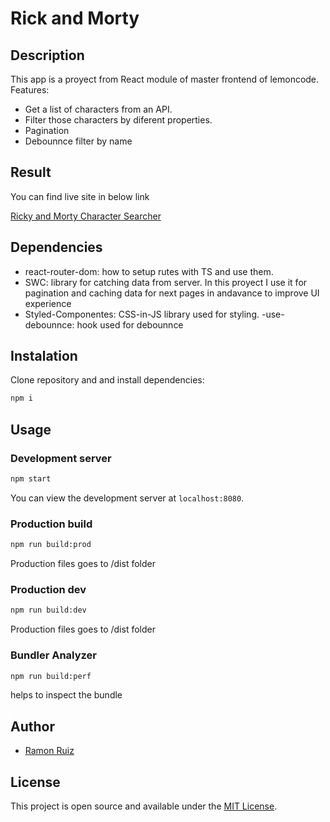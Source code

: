 # Rick and Morty

## Description

This app is a proyect from React module of master frontend of lemoncode. Features:

- Get a list of characters from an API.
- Filter those characters by diferent properties.
- Pagination
- Debounnce filter by name

## Result

You can find live site in below link

[Ricky and Morty Character Searcher](https://rick-morty-api-dun.vercel.app/)

## Dependencies

- react-router-dom: how to setup rutes with TS and use them.
- SWC: library for catching data from server. In this proyect I use it for pagination and caching data for next pages in andavance to improve UI experience
- Styled-Componentes: CSS-in-JS library used for styling.
  -use-debounnce: hook used for debounnce

## Instalation

Clone repository and and install dependencies:

```sh
npm i
```

## Usage

### Development server

```bash
npm start
```

You can view the development server at `localhost:8080`.

### Production build

```bash
npm run build:prod
```

Production files goes to /dist folder

### Production dev

```bash
npm run build:dev
```

Production files goes to /dist folder

### Bundler Analyzer

```bash
npm run build:perf
```

helps to inspect the bundle

## Author

- [Ramon Ruiz](https://github.com/ramonrp)

## License

This project is open source and available under the [MIT License](LICENSE).
